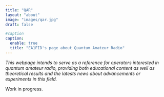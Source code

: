 ```yaml
---
title: "QAR"
layout: "about"
image: "images/qar.jpg"
draft: false

#caption
caption: 
  enable: true
  title: "EA1FID's page about Quantum Amateur Radio"
---
```


*This webpage intends to serve as a reference for operators interested in quantum amateur radio, providing both educational content as well as theoretical results and the latests news about advancements or experiments in this field.* 


Work in progress.

<!---
### Building the foundations of Quantum Amateur Radio

Work in progress.

### Towards the first qQSO

Work in progress.
-->


<!---

---
title: "Ham Radio is about to change..."
layout: "about"
image: "images/inte.jpg"
draft: false

#caption
caption: 
  enable: true
  title: "August 2023"
---



### Stay tuned!

<br>
<br>
{{< image src="images/logoFinal.png" alt="Logo EA1FID" command="fill" option="q95" class="img-fluid" title="Patreon" >}}

-->